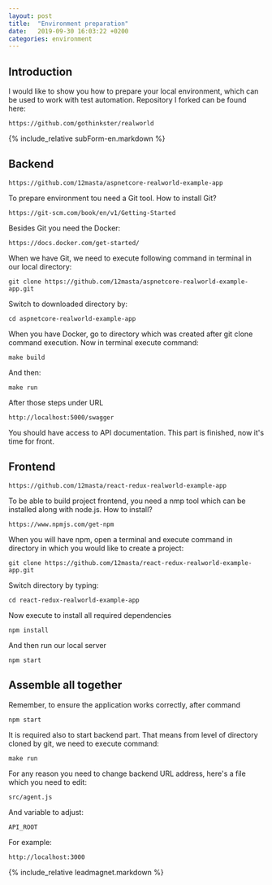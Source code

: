 ```yaml
---
layout: post
title:  "Environment preparation"
date:   2019-09-30 16:03:22 +0200
categories: environment
---
```


## Introduction

I would like to show you how to prepare your local environment, which can be used to work with test automation.
Repository I forked can be found here:

    https://github.com/gothinkster/realworld

{% include_relative subForm-en.markdown %}

## Backend

    https://github.com/12masta/aspnetcore-realworld-example-app

To prepare environment tou need a Git tool. How to install Git?

    https://git-scm.com/book/en/v1/Getting-Started

Besides Git you need the Docker:

    https://docs.docker.com/get-started/

When we have Git, we need to execute following command in terminal in our local directory:

    git clone https://github.com/12masta/aspnetcore-realworld-example-app.git

Switch to downloaded directory by:

    cd aspnetcore-realworld-example-app

When you have Docker, go to directory which was created after git clone command execution. Now in terminal execute command:

    make build

And then:

    make run

After those steps under URL

    http://localhost:5000/swagger

You should have access to API documentation. This part is finished, now it's time for front.

## Frontend

    https://github.com/12masta/react-redux-realworld-example-app

To be able to build project frontend, you need a nmp tool which can be installed along with node.js. How to install?

    https://www.npmjs.com/get-npm

When you will have npm, open a  terminal and execute command in directory in which you would like to create a project:

    git clone https://github.com/12masta/react-redux-realworld-example-app.git

Switch directory by typing:

    cd react-redux-realworld-example-app

Now execute to install all required dependencies

    npm install

And then run our local server

    npm start

## Assemble all together

Remember, to ensure the application works correctly, after command

    npm start

It is required also to start backend part. That means from level of directory cloned by git, we need to execute command:

    make run

For any reason you need to change backend URL address, here's a file which you need to edit:

    src/agent.js

And variable to adjust:

    API_ROOT

For example:

    http://localhost:3000

{% include_relative leadmagnet.markdown %}
